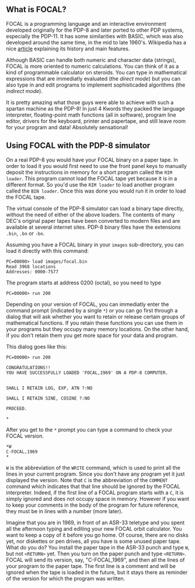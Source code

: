 What is FOCAL?
--------------

FOCAL is a programming language and an interactive environment developed originally for the PDP-8 and later ported to other PDP systems, especially the PDP-11. It has some similarities with BASIC, which was also developed around the same time, in the mid to late 1960's. Wikipedia has a nice [article](https://en.wikipedia.org/wiki/FOCAL_(programming_language)) explaining its history and main features.

Although BASIC can handle both numeric and character data (strings), FOCAL is more oriented to numeric calculations. You can think of it as a kind of programmable calculator on steroids. You can type in mathematical expressions that are immediatly evaluated (the *direct mode*) but you can also type in and edit programs to implement sophisticaded algorithms (the *indirect mode*).

It is pretty amazing what those guys were able to achieve with such a spartan machine as the PDP-8! In just 4 Kwords they packed the language interpreter, floating-point math functions (all in software), program line editor, drivers for the keyboard, printer and papertape, and still leave room for your program and data! Absolutely sensational! 

Using FOCAL with the PDP-8 simulator
------------------------------------

On a real PDP-8 you would have your FOCAL binary on a paper tape. In order to load it you would first need to use the front panel keys to manually deposit the instructions in memory for a short program called the `RIM loader`. This program cannot load the FOCAL tape yet because it is in a different format. So you'd use the `RIM loader` to load another program called the `BIN loader`. Once this was done you would run it in order to load the FOCAL tape.

The virtual console of the PDP-8 simulator can load a binary tape directly, without the need of either of the above loaders. The contents of many DEC's original paper tapes have been converted to modern files and are available at several internet sites. PDP-8 binary files have the extensions `.bin`, `.bn` or `-bn`.

Assuming you have a FOCAL binary in your `images` sub-directory, you can load it directly with this command:
```
PC=00000> load images/focal.bin
Read 3968 locations
Addresses: 0000-7577
```

The program starts at address 0200 (octal), so you need to type
```
PC=00000> run 200
```

Depending on your version of FOCAL, you can immediatly enter the command prompt (indicated by a single `*`) or you can go first through a dialog that will ask whether you want to retain or release certain groups of mathematical functions. If you retain these functions you can use them in your programs but they occupy many memory locations. On the other hand, if you don't retain them you get more space for your data and program.

This dialog goes like this:

```
PC=00000> run 200

CONGRATULATIONS!!
YOU HAVE SUCCESSFULLY LOADED 'FOCAL,1969' ON A PDP-8 COMPUTER.


SHALL I RETAIN LOG, EXP, ATN ?:NO

SHALL I RETAIN SINE, COSINE ?:NO

PROCEED.

*
```

After you get to the `*` prompt you can type a command to check your FOCAL version.
```
*W
C-FOCAL,1969
*
```

`W` is the abbreviation of the `WRITE` command, which is used to print all the lines in your current program. Since you don't have any program yet it just displayed the version. Note that `C` is the abbreviation of the `COMMENT` command which indicates that that line should be ignored by the FOCAL interpreter. Indeed, if the first line of a FOCAL program starts with a `C`, it is simply ignored and does not occupy space in memory. However if you want to keep your comments in the body of the program for future reference, they must be in lines with a number (more later).

Imagine that you are in 1969, in front of an ASR-33 teletype and you spent all the afternoon typing and editing your new FOCAL orbit calculator. You want to keep a copy of it before you go home. Of course, there are no disks yet, nor diskettes or pen drives, all you have is some unused paper tape. What do you do? You install the paper tape in the ASR-33 punch and type `W`, but not `<RETURN>` yet. Then you turn on the paper punch and type `<RETURN>`. FOCAL will send its version, say, "C-FOCAL,1969", and then all the lines of your program to the paper tape. The first line is a comment and will be ignored when the tape is loaded in the future, but it stays there as reminder of the version for which the program was written.



